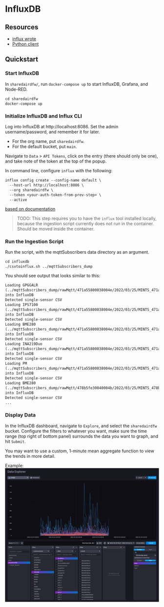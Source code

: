 # InfluxDB

## Resources
- [influx wrote](https://docs.influxdata.com/influxdb/v2.1/reference/cli/influx/write/)
- [Python client](https://github.com/influxdata/influxdb-client-python)

## Quickstart
### Start InfluxDB
In `sharedairdfw/`, run `docker-compose up` to start InfluxDB, Grafana, and Node-RED.  
```shell
cd sharedairdfw
docker-compose up
```

### Initialize InfluxDB and Influx CLI
Log into InfluxDB at http://localhost:8086. Set the admin username/password, and remember it for later.  
- For the org name, put `sharedairdfw`. 
- For the default bucket, put `main`.

Navigate to `Data` > `API Tokens`, click on the entry (there should only be one), and take note of the token at the 
top of the popup.  

In command line, configure `influx` with the following:
```shell
influx config create --config-name default \
  --host-url http://localhost:8086 \
  --org sharedairdfw \
  --token <your-auth-token-from-prev-step> \
  --active
```

[based on documentation](https://docs.influxdata.com/influxdb/cloud/reference/cli/influx/#provide-required-authentication-credentials)

> TODO: This step requires you to have the `influx` tool installed locally, because the ingestion script currently 
> does not run in the container. Should be moved inside the container.

### Run the Ingestion Script
Run the script, with the mqttSubscribers data directory as an argument.  
```shell
cd influxdb
./csvtoinflux.sh ../mqttSubscribers_dump
```

You should see output that looks similar to this:  
```
Loading GPGGALR (../mqttSubscribers_dump/rawMqtt/471a55800038004e/2022/03/25/MINTS_471a55800038004e_GPGGALR_2022_03_25.csv) into InfluxDB
Detected single-sensor CSV
Loading IPS7100 (../mqttSubscribers_dump/rawMqtt/471a55800038004e/2022/03/25/MINTS_471a55800038004e_IPS7100_2022_03_25.csv) into InfluxDB
Detected single-sensor CSV
Loading BME280 (../mqttSubscribers_dump/rawMqtt/471a55800038004e/2022/03/25/MINTS_471a55800038004e_BME280_2022_03_25.csv) into InfluxDB
Detected single-sensor CSV
Loading INA219Duo (../mqttSubscribers_dump/rawMqtt/471a55800038004e/2022/03/25/MINTS_471a55800038004e_INA219Duo_2022_03_25.csv) into InfluxDB
Detected single-sensor CSV
Loading PM (../mqttSubscribers_dump/rawMqtt/471a55800038004e/2022/03/25/MINTS_471a55800038004e_PM_2022_03_25.csv) into InfluxDB
Detected single-sensor CSV
Loading BME280 (../mqttSubscribers_dump/rawMqtt/478b5fe30040004b/2022/03/25/MINTS_478b5fe30040004b_BME280_2022_03_25.csv) into InfluxDB
Detected single-sensor CSV
...
```

### Display Data
In the InfluxDB dashboard, navigate to `Explore`, and select the `sharedairdfw` bucket. Configure the filters to 
whatever you want, make sure the time range (top right of bottom panel) surrounds the data you want to graph, and 
hit `Submit`. 

You may want to use a custom, 1-minute mean aggregate function to view the trends in more detail.  

Example:  
![Example showing custom aggregate function](doc-img/Screen%20Shot%202022-04-08%20at%204.12.52%20PM.png)